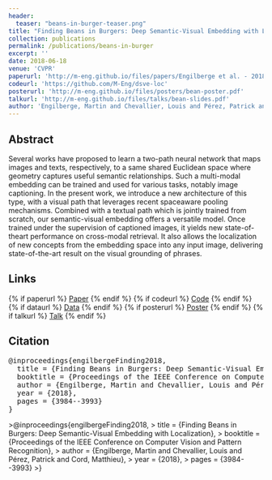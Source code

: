 ```yaml
---
header:
  teaser: "beans-in-burger-teaser.png"
title: "Finding Beans in Burgers: Deep Semantic-Visual Embedding with Localization"
collection: publications
permalink: /publications/beans-in-burger
excerpt: ''
date: 2018-06-18
venue: 'CVPR'
paperurl: 'http://m-eng.github.io/files/papers/Engilberge et al. - 2018 - Finding Beans in Burgers Deep Semantic-Visual Emb.pdf'
codeurl: 'https://github.com/M-Eng/dsve-loc'
posterurl: 'http://m-eng.github.io/files/posters/bean-poster.pdf'
talkurl: 'http://m-eng.github.io/files/talks/bean-slides.pdf'
author: 'Engilberge, Martin and Chevallier, Louis and Pérez, Patrick and Cord, Matthieu'
---
```


## Abstract

Several works have proposed to learn a two-path neural
network that maps images and texts, respectively, to a same
shared Euclidean space where geometry captures useful semantic relationships. Such a multi-modal embedding can be
trained and used for various tasks, notably image captioning. In the present work, we introduce a new architecture
of this type, with a visual path that leverages recent spaceaware pooling mechanisms. Combined with a textual path
which is jointly trained from scratch, our semantic-visual
embedding offers a versatile model. Once trained under the
supervision of captioned images, it yields new state-of-theart performance on cross-modal retrieval. It also allows the
localization of new concepts from the embedding space into
any input image, delivering state-of-the-art result on the visual grounding of phrases.

## Links

{% if paperurl %}
    <a href=" {{ paperurl }} " class="btn btn--info">Paper</a>
{% endif %}
{% if codeurl %}
    <a href=" {{ codeurl }} " class="btn btn--info">Code</a>
{% endif %}
{% if dataurl %}
    <a href=" {{ dataurl }} " class="btn btn--info">Data</a>
{% endif %}
{% if posterurl %}
    <a href=" {{ posterurl }} " class="btn btn--info">Poster</a>
{% endif %}
{% if talkurl %}
    <a href=" {{ talkurl }} " class="btn btn--info">Talk</a>
{% endif %}

## Citation
<pre>
@inproceedings{engilbergeFinding2018,
  title = {Finding Beans in Burgers: Deep Semantic-Visual Embedding with Localization},
  booktitle = {Proceedings of the IEEE Conference on Computer Vision and Pattern Recognition},
  author = {Engilberge, Martin and Chevallier, Louis and Pérez, Patrick and Cord, Matthieu},
  year = {2018},
  pages = {3984--3993}
}
</pre>

<div class="notice--info">
>@inproceedings{engilbergeFinding2018,
>  title = {Finding Beans in Burgers: Deep Semantic-Visual Embedding with Localization},
>  booktitle = {Proceedings of the IEEE Conference on Computer Vision and Pattern Recognition},
>  author = {Engilberge, Martin and Chevallier, Louis and Pérez, Patrick and Cord, Matthieu},
>  year = {2018},
>  pages = {3984--3993}
>}
</div>